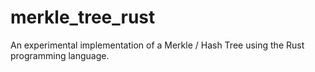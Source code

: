 # merkle_tree_rust
An experimental implementation of a Merkle / Hash Tree using the Rust programming language.
